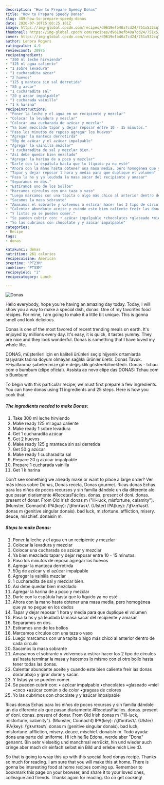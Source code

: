 ```yaml
---
description: "How to Prepare Speedy Donas"
title: "How to Prepare Speedy Donas"
slug: 489-how-to-prepare-speedy-donas
date: 2020-07-10T15:00:25.181Z
image: https://img-global.cpcdn.com/recipes/d9619efb40a7cd24/751x532cq70/donas-foto-principal.jpg
thumbnail: https://img-global.cpcdn.com/recipes/d9619efb40a7cd24/751x532cq70/donas-foto-principal.jpg
cover: https://img-global.cpcdn.com/recipes/d9619efb40a7cd24/751x532cq70/donas-foto-principal.jpg
author: Lenora Rogers
ratingvalue: 4.9
reviewcount: 30975
recipeingredient:
- "300 ml leche hirviendo"
- "125 ml agua caliente"
- "1 sobre levadura"
- "1 cucharadita azcar"
- "2 huevos"
- "125 g manteca sin sal derretida"
- "50 g azcar"
- "1 cucharadita sal"
- "20 g azcar impalpable"
- "1 cucharada vainilla"
- "1 k harina"
recipeinstructions:
- "Poner la leche y el agua en un recipiente y mezclar"
- "Colocar la levadura y mezclar"
- "Colocar una cucharada de azúcar y mezclar"
- "Ya bien mezclado tapar y dejar reposar entre 10 - 15 minutos."
- "Paso los minutos de reposo agregar los huevos"
- "Agregar la manteca derretirda"
- "50g de azúcar y el azúcar impalpable"
- "Agregar la vainilla mezclar"
- "1 cucharadita de sal y mezclar bien."
- "Así debe quedar bien mezclado"
- "Agregar la harina de a poco y mezclar"
- "Darle con la espátula hasta que lo líquido ya no esté"
- "Ahora con la mano hasta obtener una masa media, pero homogénea que ya no pegue en los dedos"
- "Tapar y dejar reposar 1 hora y media para que duplique el volumen"
- "Pasa la hs y ya leudada la masa sacar del recipiente y amasar"
- "Separamos en dos."
- "Estiramos uno de los bollos"
- "Marcamos círculos con una taza o vaso"
- "Luego marcamos con una tapita o algo más chico al anterior dentro de cada círculo"
- "Sacamos la masa sobrante"
- "Amasamos el sobrante y volvemos a estirar hacer los 2 tipo de círculos así hasta terminar la masa y hacemos lo mismo con el otro bollo hasta tener todas las donas."
- "Calentar abundante aceite y cuando este bien caliente freír las donas dorar abajo y girar dorar y sacar."
- "Y listas ya se pueden comer."
- "Se pueden cubrir con: • azúcar impalpable •chocolates •glaseado •miel •coco •azúcar común o de color •grageas de colores"
- "Yo las cubrimos con chocolate y y azúcar impalpable"
categories:
- Recipe
tags:
- donas

katakunci: donas 
nutrition: 261 calories
recipecuisine: American
preptime: "PT23M"
cooktime: "PT33M"
recipeyield: "1"
recipecategory: Lunch

---
```



![Donas](https://img-global.cpcdn.com/recipes/d9619efb40a7cd24/751x532cq70/donas-foto-principal.jpg)

Hello everybody, hope you're having an amazing day today. Today, I will show you a way to make a special dish, donas. One of my favorites food recipes. For mine, I am going to make it a little bit unique. This is gonna smell and look delicious.

Donas is one of the most favored of recent trending meals on earth. It's enjoyed by millions every day. It's easy, it is quick, it tastes yummy. They are nice and they look wonderful. Donas is something that I have loved my whole life.

DONAS, müşterileri için en kaliteli ürünleri seçip hijyenik ortamlarda taşıyarak tadına doyum olmayan sağlıklı ürünler üretir. Donas Tavuk. *Fiyatlarımız şubelerimize göre değişiklik gösterebilmektedir. Donas - tchau com o bumbum (clipe oficial). Assista ao novo clipe das DONAS: Tchau com o Bumbum!


To begin with this particular recipe, we must first prepare a few ingredients. You can have donas using 11 ingredients and 25 steps. Here is how you cook that.

<!--inarticleads1-->

##### The ingredients needed to make Donas:

1. Take 300 ml leche hirviendo
1. Make ready 125 ml agua caliente
1. Make ready 1 sobre levadura
1. Get 1 cucharadita azúcar
1. Get 2 huevos
1. Make ready 125 g manteca sin sal derretida
1. Get 50 g azúcar
1. Make ready 1 cucharadita sal
1. Prepare 20 g azúcar impalpable
1. Prepare 1 cucharada vainilla
1. Get 1 k harina


Don&#39;t see something we already make or want to place a large order? Ver más ideas sobre Donas, Donas receta, Donas gourmet. Ricas donas Echas para los niños de pocos recursos y sin familia dándole un dia diferente alo que pasan diariamente #RecetasFáciles. donas. present of doni. donas. present of donar. From Old Irish donas m (&#34;ill-luck, misfortune, calamity&#34;). (Munster, Connacht) IPA(key): /ˈd̪ˠɔnˠəsˠ/. (Ulster) IPA(key): /ˈd̪ˠʌnˠəsˠ/. donas m (genitive singular donais). bad luck, misfortune. affliction, misery. deuce, mischief. donaisín m. 

<!--inarticleads2-->

##### Steps to make Donas:

1. Poner la leche y el agua en un recipiente y mezclar
1. Colocar la levadura y mezclar
1. Colocar una cucharada de azúcar y mezclar
1. Ya bien mezclado tapar y dejar reposar entre 10 - 15 minutos.
1. Paso los minutos de reposo agregar los huevos
1. Agregar la manteca derretirda
1. 50g de azúcar y el azúcar impalpable
1. Agregar la vainilla mezclar
1. 1 cucharadita de sal y mezclar bien.
1. Así debe quedar bien mezclado
1. Agregar la harina de a poco y mezclar
1. Darle con la espátula hasta que lo líquido ya no esté
1. Ahora con la mano hasta obtener una masa media, pero homogénea que ya no pegue en los dedos
1. Tapar y dejar reposar 1 hora y media para que duplique el volumen
1. Pasa la hs y ya leudada la masa sacar del recipiente y amasar
1. Separamos en dos.
1. Estiramos uno de los bollos
1. Marcamos círculos con una taza o vaso
1. Luego marcamos con una tapita o algo más chico al anterior dentro de cada círculo
1. Sacamos la masa sobrante
1. Amasamos el sobrante y volvemos a estirar hacer los 2 tipo de círculos así hasta terminar la masa y hacemos lo mismo con el otro bollo hasta tener todas las donas.
1. Calentar abundante aceite y cuando este bien caliente freír las donas dorar abajo y girar dorar y sacar.
1. Y listas ya se pueden comer.
1. Se pueden cubrir con: • azúcar impalpable •chocolates •glaseado •miel •coco •azúcar común o de color •grageas de colores
1. Yo las cubrimos con chocolate y y azúcar impalpable


Ricas donas Echas para los niños de pocos recursos y sin familia dándole un dia diferente alo que pasan diariamente #RecetasFáciles. donas. present of doni. donas. present of donar. From Old Irish donas m (&#34;ill-luck, misfortune, calamity&#34;). (Munster, Connacht) IPA(key): /ˈd̪ˠɔnˠəsˠ/. (Ulster) IPA(key): /ˈd̪ˠʌnˠəsˠ/. donas m (genitive singular donais). bad luck, misfortune. affliction, misery. deuce, mischief. donaisín m. Todo ayuda: dona una parte del uniforme. Hi ich heiße Edona, werde aber &#34;Dona&#34; genannt. Bin sehr vielseitig und manchmal verrückt, hin und wieder auch cringe aber mach dir einfach selbst ein Bild und erlebe mich Live :D. 

So that is going to wrap this up with this special food donas recipe. Thanks so much for reading. I am sure that you will make this at home. There is gonna be interesting food at home recipes coming up. Remember to bookmark this page on your browser, and share it to your loved ones, colleague and friends. Thanks again for reading. Go on get cooking!
